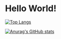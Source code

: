 # Hello World!

[![Top Langs](https://github-readme-stats.vercel.app/api/top-langs/?username=pmorim)](https://github.com/anuraghazra/github-readme-stats)

[![Anurag's GitHub stats](https://github-readme-stats.vercel.app/api?username=pmorim&hide=stars,prs)](https://github.com/anuraghazra/github-readme-stats)

